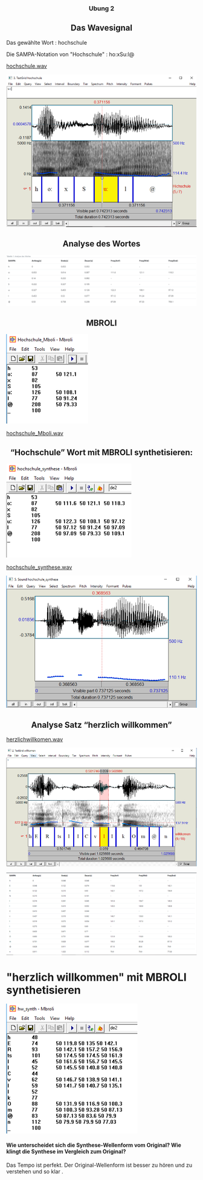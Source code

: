 ### <center>Ubung 2</center>

##  <center>Das Wavesignal</center>
Das gewählte Wort : hochschule

Die SAMPA-Notation von "Hochschule" : ho:xSu:l@

[hochschule.wav](https://vocaroo.com/i/s1WPZiTJOgE5)

![Spektrum](Hochschule.PNG)

## <center>Analyse des Wortes</center>

![Tabelle 1](tabelle.PNG)

##  <center>MBROLI</center> 

![MBROLI](Hochschule_Mboli.png)


[hochschule_Mboli.wav](https://vocaroo.com/i/s1CptpcvBUj2)


##  <center>“Hochschule” Wort mit MBROLI synthetisieren:</center>

![synthese](hochschule_synthese.png)


[hochschule_synthese.wav](https://vocaroo.com/i/s1o51lwmUSQG)




![synthesee](Hochschule_Mboli_synthese.png)


##  <center>Analyse Satz “herzlich willkommen”</center>


[herzlichwillkomen.wav](https://vocaroo.com/i/s0IP3fKjfsuV)


![praat](hw_praat.png)



![Tabelle2](Tabelle_2.PNG)


# "herzlich willkommen" mit MBROLI synthetisieren

![hw_synthese](hw_synthese.png)


#### Wie unterscheidet sich die Synthese-Wellenform vom Original? Wie klingt die Synthese im Vergleich zum Original?

Das Tempo ist perfekt.
Der Original-Wellenform ist besser zu hören und zu verstehen und so klar .
